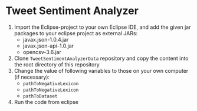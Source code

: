 Tweet Sentiment Analyzer
================================

1. Import the Eclipse-project to your own Eclipse IDE, and add the given jar packages to your eclipse project as external JARs:
    - javax.json-1.0.4.jar
    - javax.json-api-1.0.jar
    - opencsv-3.6.jar
2. Clone `TweetSentimentAnalyzerData` repository and copy the content into the root directory of this repository
3. Change the value of following variables to those on your own computer (if necessary):
    - `pathToNegativeLexicon`
    - `pathToNegativeLexicon`
    - `pathToDataset`
4. Run the code from eclipse
